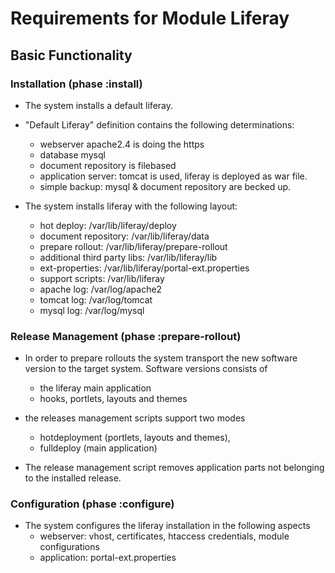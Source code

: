 # Requirements for Module Liferay
## Basic Functionality
### Installation (phase :install)

* The system installs a default liferay. 

* "Default Liferay" definition contains the following determinations:
  * webserver apache2.4 is doing the https
  * database mysql
  * document repository is filebased
  * application server: tomcat is used, liferay is deployed as war file.
  * simple backup: mysql & document repository are becked up.

* The system installs liferay with the following layout:
  * hot deploy: /var/lib/liferay/deploy
  * document repository: /var/lib/liferay/data
  * prepare rollout: /var/lib/liferay/prepare-rollout
  * additional third party libs: /var/lib/liferay/lib
  * ext-properties: /var/lib/liferay/portal-ext.properties
  * support scripts: /var/lib/liferay
  * apache log: /var/log/apache2
  * tomcat log: /var/log/tomcat
  * mysql log: /var/log/mysql

### Release Management (phase :prepare-rollout)

* In order to prepare rollouts the system transport the new software version to the target system. Software versions consists of
  * the liferay main application
  * hooks, portlets, layouts and themes
  
* the releases management scripts support two modes
  * hotdeployment (portlets, layouts and themes),
  * fulldeploy (main application)
  
* The release management script removes application parts not belonging to the installed release.

### Configuration (phase :configure)
* The system configures the liferay installation in the following aspects 
  * webserver: vhost, certificates, htaccess credentials, module configurations
  * application: portal-ext.properties
